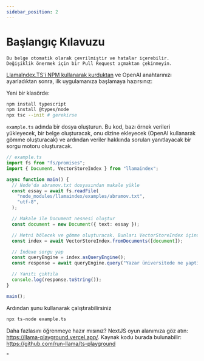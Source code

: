 ```yaml
---
sidebar_position: 2
---
```


# Başlangıç Kılavuzu

`Bu belge otomatik olarak çevrilmiştir ve hatalar içerebilir. Değişiklik önermek için bir Pull Request açmaktan çekinmeyin.`

[LlamaIndex.TS'i NPM kullanarak kurduktan](installation) ve OpenAI anahtarınızı ayarladıktan sonra, ilk uygulamanıza başlamaya hazırsınız:

Yeni bir klasörde:

```bash npm2yarn
npm install typescript
npm install @types/node
npx tsc --init # gerekirse
```

`example.ts` adında bir dosya oluşturun. Bu kod, bazı örnek verileri yükleyecek, bir belge oluşturacak, onu dizine ekleyecek (OpenAI kullanarak gömme oluşturacak) ve ardından veriler hakkında soruları yanıtlayacak bir sorgu motoru oluşturacak.

```ts
// example.ts
import fs from "fs/promises";
import { Document, VectorStoreIndex } from "llamaindex";

async function main() {
  // Node'da abramov.txt dosyasından makale yükle
  const essay = await fs.readFile(
    "node_modules/llamaindex/examples/abramov.txt",
    "utf-8",
  );

  // Makale ile Document nesnesi oluştur
  const document = new Document({ text: essay });

  // Metni bölecek ve gömme oluşturacak. Bunları VectorStoreIndex içinde sakla
  const index = await VectorStoreIndex.fromDocuments([document]);

  // İndexe sorgu yap
  const queryEngine = index.asQueryEngine();
  const response = await queryEngine.query("Yazar üniversitede ne yaptı?");

  // Yanıtı çıktıla
  console.log(response.toString());
}

main();
```

Ardından şunu kullanarak çalıştırabilirsiniz

```bash
npx ts-node example.ts
```

Daha fazlasını öğrenmeye hazır mısınız? NextJS oyun alanımıza göz atın: https://llama-playground.vercel.app/. Kaynak kodu burada bulunabilir: https://github.com/run-llama/ts-playground

"
